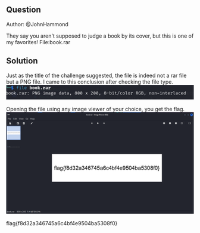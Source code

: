 ## Question
Author: @JohnHammond

They say you aren't supposed to judge a book by its cover, but this is one of my favorites!
File:book.rar

## Solution
Just as the title of the challenge suggested, the file is indeed not a rar file but a PNG file.
I came to this conclusion after checking the file type.
![Alt text](file_type.png)

Opening the file using any image viewer of your choice, you get the flag.
![Alt text](flag.png)

flag{f8d32a346745a6c4bf4e9504ba5308f0}